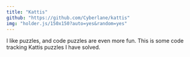 ```yaml
---
title: "Kattis"
github: "https://github.com/Cyberlane/kattis"
img: "holder.js/150x150?auto=yes&random=yes"
---
```


I like puzzles, and code puzzles are even more fun. This is some code tracking Kattis puzzles I have solved.